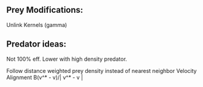 Prey Modifications:
--------

Unlink Kernels (gamma)


Predator ideas:
--------

Not 100% eff.
Lower with high density predator.

Follow distance weighted prey density instead of nearest neighbor
Velocity Alignment B(v^* - v)/| v^* - v |